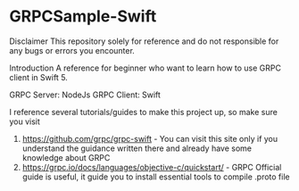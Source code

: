 # GRPCSample-Swift

Disclaimer
This repository solely for reference and do not responsible for any bugs or errors you encounter.

Introduction
A reference for beginner who want to learn how to use GRPC client in Swift 5.

GRPC Server: NodeJs
GRPC Client: Swift

I reference several tutorials/guides to make this project up, so make sure you visit
1. https://github.com/grpc/grpc-swift   - You can visit this site only if you understand the guidance written there and already have some knowledge about GRPC
2. https://grpc.io/docs/languages/objective-c/quickstart/   - GRPC Official guide is useful, it guide you to install essential tools to compile .proto file
